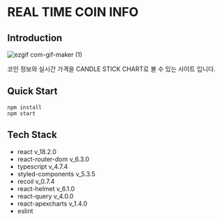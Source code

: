 # REAL TIME COIN INFO

## Introduction

![ezgif com-gif-maker (1)](https://user-images.githubusercontent.com/56423604/189612943-4b9fccc9-2a2d-4447-8c3a-1d0bd1412d45.gif)

코인 정보와 실시간 가격을 CANDLE STICK CHART로 볼 수 있는 사이트 입니다.

## Quick Start

```shell
npm install
npm start
```

## Tech Stack

- react v_18.2.0
- react-router-dom v_6.3.0
- typescript v_4.7.4
- styled-components v_5.3.5
- recoil v_0.7.4
- react-helmet v_6.1.0
- react-query v_4.0.0
- react-apexcharts v_1.4.0
- eslint
